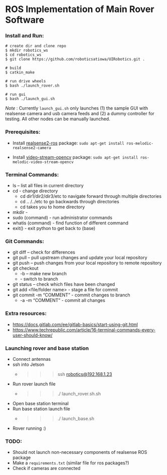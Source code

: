 # ROS Implementation of Main Rover Software

### Install and Run:

```
# create dir and clone repo
$ mkdir robotics_ws
$ cd robotics_ws
$ git clone https://github.com/roboticsatiowa/UIRobotics.git .

# build
$ catkin_make

# run drive wheels
$ bash ./launch_rover.sh

# run gui
$ bash ./launch_gui.sh
```

_Note_ : Currently `launch_gui.sh` only launches (1) the sample GUI with realsense camera and usb camera feeds and (2) a dummy controller for testing. All other nodes can be manually launched.

### Prerequisites:
- Install [realsense2-ros](https://github.com/IntelRealSense/realsense-ros) package: `sudo apt-get install ros-melodic-realsense2-camera`

- Install [video-stream-opencv](https://github.com/ros-drivers/video_stream_opencv) package: `sudo apt-get install ros-melodic-video-stream-opencv`


### Terminal Commands:
- ls – list all files in current directory 
- cd - change directory 
  - cd dir1/dir2/dir3/etc to navigate forward through multiple directories 
  - cd .. /../etc to go backwards through directories 
  - cd takes you to home directory 
- mkdir -  
- sudo (command) - run administrator commands 
- whatis (command) - find function of different command 
- exit() - exit python to get back to (base) 

### Git Commands:
- git diff – check for differences 
- git pull – pull upstream changes and update your local repository 
- git push – push changes from your local repository to remote repository 
- git checkout  
  - -b  <name of branch> – make new branch 
  - <name of branch> - switch to <name> branch 
- git status – check which files have been changed 
- git add <file/folder name> - stage a file for commit 
- git commit -m “COMMENT” - commit changes to branch 
  - -a -m “COMMENT” - commit all changes 
  
### Extra resources: 
- https://docs.gitlab.com/ee/gitlab-basics/start-using-git.html  
- https://www.techrepublic.com/article/16-terminal-commands-every-user-should-know/  

### Launching rover and base station 
- Connect antennas 
- ssh into Jetson 
  - >>> ssh robotics@192.168.1.23 
- Run rover launch file 
  - >>> ./ launch_rover.sh.sh 
- Open base station terminal 
- Run base station launch file 
  - >>> ./ launch_base.sh 
- Rover running :) 


### TODO:
- Should not launch non-necessary components of realsense ROS package
- Make a `requirements.txt` (similar file for ros packages?)
- Check if cameras are connected
